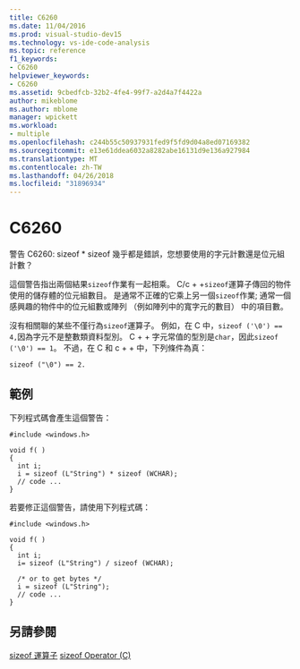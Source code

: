 ```yaml
---
title: C6260
ms.date: 11/04/2016
ms.prod: visual-studio-dev15
ms.technology: vs-ide-code-analysis
ms.topic: reference
f1_keywords:
- C6260
helpviewer_keywords:
- C6260
ms.assetid: 9cbedfcb-32b2-4fe4-99f7-a2d4a7f4422a
author: mikeblome
ms.author: mblome
manager: wpickett
ms.workload:
- multiple
ms.openlocfilehash: c244b55c50937931fed9f5fd9d04a8ed07169382
ms.sourcegitcommit: e13e61ddea6032a8282abe16131d9e136a927984
ms.translationtype: MT
ms.contentlocale: zh-TW
ms.lasthandoff: 04/26/2018
ms.locfileid: "31896934"
---
```

# <a name="c6260"></a>C6260
警告 C6260: sizeof * sizeof 幾乎都是錯誤，您想要使用的字元計數還是位元組計數？

 這個警告指出兩個結果`sizeof`作業有一起相乘。 C/c + +`sizeof`運算子傳回的物件使用的儲存體的位元組數目。 是通常不正確的它乘上另一個`sizeof`作業; 通常一個感興趣的物件中的位元組數或陣列 （例如陣列中的寬字元的數目） 中的項目數。

 沒有相關聯的某些不僅行為`sizeof`運算子。 例如，在 C 中，`sizeof ('\0') == 4,`因為字元不是整數類資料型別。 C + + 字元常值的型別是`char`，因此`sizeof ('\0') == 1`。 不過，在 C 和 c + + 中，下列條件為真：

```
sizeof ("\0") == 2.
```

## <a name="example"></a>範例
 下列程式碼會產生這個警告：

```
#include <windows.h>

void f( )
{
  int i;
  i = sizeof (L"String") * sizeof (WCHAR);
  // code ...
}
```

 若要修正這個警告，請使用下列程式碼：

```
#include <windows.h>

void f( )
{
  int i;
  i= sizeof (L"String") / sizeof (WCHAR);

  /* or to get bytes */
  i = sizeof (L"String");
  // code ...
}
```

## <a name="see-also"></a>另請參閱
 [sizeof 運算子](/cpp/cpp/sizeof-operator) [sizeof Operator (C)](/cpp/c-language/sizeof-operator-c)